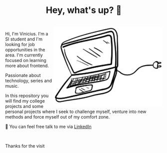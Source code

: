 <h1 align='center'> Hey, what's up? 👋 </h1>
<br>

<img align="right" alt="computer" src="https://github.com/viniferoli/viniferoli/blob/main/notebook-p.png?raw=true" width="350" />

<p>Hi, I'm Vinicius. I'm a SI student and I'm looking for job opportunities in the area. I'm currently focused on learning more about frontend.</p>

<p>Passionate about technology, series and music.</p>

<p>In this repository you will find my college projects and some personal projects where I seek to challenge myself, venture into new methods and force myself out of my comfort zone.</p>

<p>💬 You can feel free talk to me via <a href="https://www.linkedin.com/in/viniferoli/">LinkedIn</a></p>

<br>
<p>Thanks for the visit</p>
